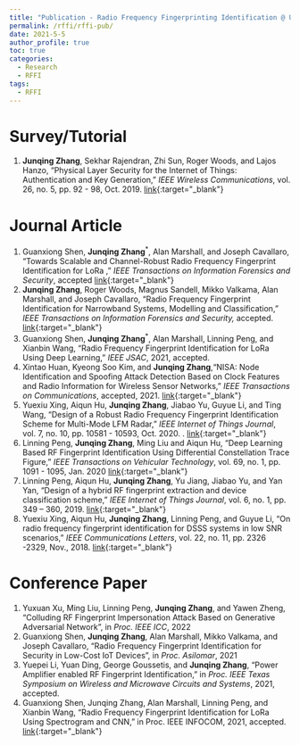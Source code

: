 ```yaml
---
title: "Publication - Radio Frequency Fingerprinting Identification @ University of Liverpool"
permalink: /rffi/rffi-pub/
date: 2021-5-5
author_profile: true
toc: true
categories:
  - Research
  - RFFI
tags:
  - RFFI
---
```



# Survey/Tutorial
1. **Junqing Zhang**, Sekhar Rajendran, Zhi Sun, Roger Woods, and Lajos Hanzo, “Physical Layer Security for the Internet of Things: Authentication and Key Generation,” _IEEE Wireless Communications_, vol. 26, no. 5, pp. 92 - 98, Oct. 2019. [link](https://ieeexplore.ieee.org/document/8715341){:target="_blank"}


# Journal Article
1. Guanxiong Shen, **Junqing Zhang**<sup>*</sup>, Alan Marshall, and Joseph Cavallaro, “Towards Scalable and Channel-Robust Radio Frequency Fingerprint Identification for LoRa
,” _IEEE Transactions on Information Forensics and Security_, accepted [link](https://arxiv.org/abs/2107.02867){:target="_blank"}
1. **Junqing Zhang**, Roger Woods, Magnus Sandell, Mikko Valkama, Alan Marshall, and Joseph Cavallaro, “Radio Frequency Fingerprint Identification for Narrowband Systems, Modelling and Classification,” _IEEE Transactions on Information Forensics and Security,_ accepted. [link](https://ieeexplore.ieee.org/document/9450821){:target="_blank"}
1. Guanxiong Shen, **Junqing Zhang**<sup>*</sup>, Alan Marshall, Linning Peng, and Xianbin Wang, “Radio Frequency Fingerprint Identification for LoRa Using Deep Learning,” _IEEE JSAC_, 2021, accepted. 
1. Xintao Huan, Kyeong Soo Kim, and **Junqing Zhang**,“NISA: Node Identification and Spoofing Attack Detection Based on Clock Features and Radio Information for Wireless Sensor Networks,” _IEEE Transactions on Communications_, accepted, 2021. [link](https://ieeexplore.ieee.org/document/9398669){:target="_blank"}
1. Yuexiu Xing, Aiqun Hu, **Junqing Zhang**, Jiabao  Yu, Guyue Li, and Ting Wang, “Design of a Robust Radio Frequency Fingerprint Identification Scheme for Multi-Mode LFM Radar,” _IEEE Internet of Things Journal_, vol. 7, no. 10, pp. 10581 - 10593, Oct. 2020.  . [link](https://ieeexplore.ieee.org/document/9121232){:target="_blank"}
1. Linning Peng, **Junqing Zhang**, Ming Liu and Aiqun Hu, “Deep Learning Based RF Fingerprint Identification Using Differential Constellation Trace Figure,” _IEEE Transactions on Vehicular Technology_, vol. 69, no. 1, pp. 1091 - 1095, Jan. 2020 [link](https://ieeexplore.ieee.org/document/8888209){:target="_blank"}
1. Linning Peng, Aiqun Hu, **Junqing Zhang**, Yu Jiang, Jiabao Yu, and Yan Yan, “Design of a hybrid RF fingerprint extraction and device classification scheme,” _IEEE Internet of Things Journal_, vol. 6, no. 1, pp. 349 – 360, 2019. [link](https://ieeexplore.ieee.org/document/8360937/){:target="_blank"}
1. Yuexiu Xing, Aiqun Hu, **Junqing Zhang**, Linning Peng, and Guyue Li, “On radio frequency fingerprint identification for DSSS systems in low SNR scenarios,”  _IEEE Communications Letters_, vol. 22, no. 11, pp. 2326 -2329, Nov., 2018. [link](https://ieeexplore.ieee.org/abstract/document/8469002){:target="_blank"}

# Conference Paper
1. Yuxuan Xu, Ming Liu, Linning Peng, **Junqing Zhang**, and Yawen Zheng, “Colluding RF Fingerprint Impersonation Attack Based on Generative Adversarial Network”, in _Proc. IEEE ICC_, 2022
1. Guanxiong Shen, **Junqing Zhang**, Alan Marshall, Mikko Valkama, and Joseph Cavallaro, “Radio Frequency Fingerprint Identification for Security in Low-Cost IoT Devices”, in _Proc. Asilomar_, 2021
1. Yuepei Li, Yuan Ding, George Goussetis, and **Junqing Zhang**, “Power Amplifier enabled RF Fingerprint Identification,” in _Proc. IEEE Texas Symposium on Wireless and Microwave Circuits and Systems_, 2021, accepted.
1. Guanxiong Shen, Junqing Zhang, Alan Marshall, Linning Peng, and Xianbin Wang, “Radio Frequency Fingerprint Identification for LoRa Using Spectrogram and CNN,” in Proc. IEEE INFOCOM, 2021, accepted. [link](https://arxiv.org/abs/2101.01668){:target="_blank"}
